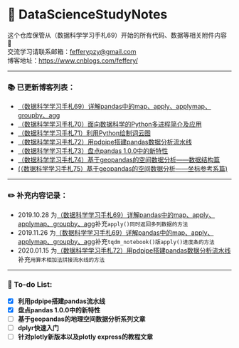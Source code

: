 # :memo: DataScienceStudyNotes
这个仓库保管从（数据科学学习手札69）开始的所有代码、数据等相关附件内容 :dart:
<br>交流学习请联系邮箱：fefferypzy@gmail.com
<br>博客地址：https://www.cnblogs.com/feffery/

***

### :books: 已更新博客列表：
- [（数据科学学习手札69）详解pandas中的map、apply、applymap、groupby、agg](https://www.cnblogs.com/feffery/p/11468762.html)
- [（数据科学学习手札70）面向数据科学的Python多进程简介及应用](https://www.cnblogs.com/feffery/p/11621076.html)
- [（数据科学学习手札71）利用Python绘制词云图](https://www.cnblogs.com/feffery/p/11842798.html)
- [（数据科学学习手札72）用pdpipe搭建pandas数据分析流水线](https://www.cnblogs.com/feffery/p/12179647.html)
- [（数据科学学习手札73）盘点pandas 1.0.0中的新特性](https://www.cnblogs.com/feffery/p/12214635.html)
- [（数据科学学习手札74）基于geopandas的空间数据分析——数据结构篇](https://www.cnblogs.com/feffery/p/11898190.html)
- [(（数据科学学习手札75）基于geopandas的空间数据分析——坐标参考系篇)](https://www.cnblogs.com/feffery/p/12285828.html)

***

### :pencil2: 补充内容记录：
- 2019.10.28 为[（数据科学学习手札69）详解pandas中的map、apply、applymap、groupby、agg](https://www.cnblogs.com/feffery/p/11468762.html)补充`apply()同时返回多列数据的方法`
- 2019.11.26 为[（数据科学学习手札69）详解pandas中的map、apply、applymap、groupby、agg](https://www.cnblogs.com/feffery/p/11468762.html)补充`tqdm_notebook()版apply()进度条的方法`
- 2020.01.15 为[（数据科学学习手札72）用pdpipe搭建pandas数据分析流水线](https://www.cnblogs.com/feffery/p/12179647.html)补充`用算术相加法拼接流水线的方法`

***

### :running: To-do List:
- [x] **利用pdpipe搭建pandas流水线**
- [x] **盘点pandas 1.0.0中的新特性**
- [ ] **基于geopandas的地理空间数据分析系列文章**
- [ ] **dplyr快速入门**
- [ ] **针对plotly新版本以及plotly express的教程文章**
